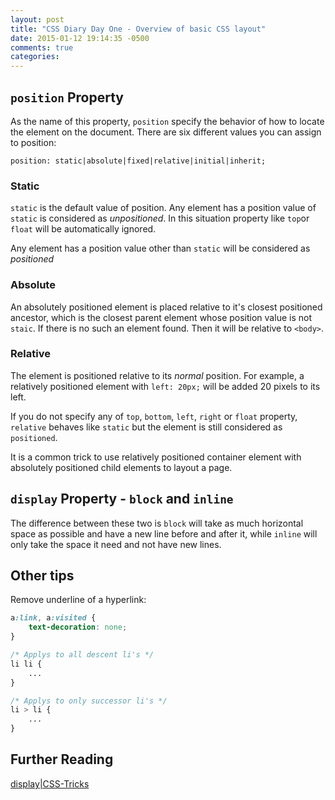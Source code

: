 ```yaml
---
layout: post
title: "CSS Diary Day One - Overview of basic CSS layout"
date: 2015-01-12 19:14:35 -0500
comments: true
categories: 
---
```

## `position` Property 
As the name of this property, `position` specify the behavior of how to locate the element on the document. There are six different values you can assign to position:
```
position: static|absolute|fixed|relative|initial|inherit;
```

### Static
`static` is the default value of position. Any element has a position value of `static` is considered as *unpositioned*. In this situation property like `top`or `float` will be automatically ignored.

Any element has a position value other than `static` will be considered as *positioned*

### Absolute
An absolutely positioned element is placed relative to it's closest positioned ancestor, which is the closest parent element whose position value is not `staic`. If there is no such an element found. Then it will be relative to `<body>`.

### Relative
The element is positioned relative to its *normal* position. For example, a relatively positioned element with `left: 20px;` will be added 20 pixels to its left.

If you do not specify any of `top`, `bottom`, `left`, `right` or `float` property, `relative` behaves like `static` but the element is still considered as `positioned`.

It is a common trick to use relatively positioned container element with absolutely positioned child elements to layout a page.

## `display` Property - `block` and `inline`
The difference between these two is `block` will take as much horizontal space as possible and have a new line before and after it, while `inline` will only take the space it need and not have new lines.

## Other tips

Remove underline of a hyperlink:
```css
a:link, a:visited {
    text-decoration: none;
}
```

```css
/* Applys to all descent li's */
li li {
    ...
}

/* Applys to only successor li's */
li > li {
    ...
}
```

## Further Reading

[display|CSS-Tricks](http://css-tricks.com/almanac/properties/d/display/)